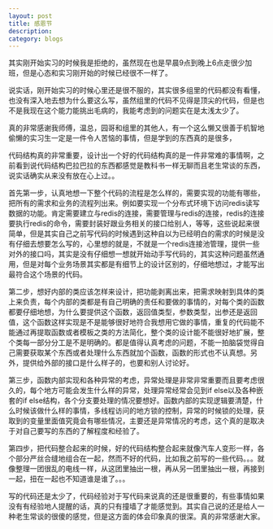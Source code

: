 ```yaml
---
layout: post
title: 感恩节
description: 
category: blogs
---
```


其实刚开始实习的时候我是拒绝的，虽然现在也是早晨9点到晚上6点走很少加班，但是心态和实习刚开始的时候已经很不一样了。

说实话，刚开始实习的时候心里还是很不服的，其实很多组里的代码都没有看懂，也没有深入地去想为什么要这么写，虽然组里的代码不见得是顶尖的代码，但是也不是我现在这个能力能挑出毛病的，我能考虑到的问题实在是太浅太少了。

真的非常感谢我师傅，温总，园哥和组里的其他人，有一个这么懒又很善于机智地偷懒的实习生一定是一件令人苦恼的事情，但是学到的东西真的是很多，

代码结构真的非常重要，设计出一个好的代码结构真的是一件非常难的事情啊，之前看到说代码结构巴拉巴拉的东西都感觉是教科书一样无聊而且老生常谈的东西，说实话确实从来没有放在心上过。。

首先第一步，认真地想一下整个代码的流程是怎么样的，需要实现的功能有哪些，把所有的需求和业务的流程列出来。例如要实现一个分布式环境下访问redis读写数据的功能。肯定需要建立与redis的连接，需要管理与redis的连接，redis的连接要执行redis的命令，需要封装好跟业务相关的接口给别人，等等，这些说起来很简单，但是其实自己之前写代码的时候遇到这种自以为已经明白的需求的时候是没有仔细去想要怎么写的，心里想的就是，不就是一个redis连接池管理，提供一些对外的接口吗，其实是没有仔细想一想就开始动手写代码的，其实这种问题虽然通用，但是对每个业务场景其实都是有细节上的设计区别的，仔细地想过，才能写出最符合这个场景的代码。

第二步，想好内部的类应该怎样来设计，把功能剥离出来，把需求映射到具体的类上来负责，每个内部的类都是有自己明确的责任和要做的事情的，对每个类的函数都要仔细地想，为什么要提供这个函数，返回值类型，参数类型，出参还是返回值，这个函数这样实现是不是能够很好地符合我想用它做的事情，重复的代码能不能通过再提取函数或者模板之类的方法简化，整个类的设计能不能很好地扩展，整个类每一部分分工是不是明确的。都是值得认真考虑的问题，不能一拍脑袋觉得自己需要获取某个东西或者处理什么东西就加个函数，函数的形式也不认真想。另外，提供给外部的接口是什么样子的，也要和别人讨论好。

第三步，函数内部实现和各种异常的考虑，异常处理是非常非常重要而且要考虑很久的，每个地方可能会发生什么样的异常，处理异常经常会见到if else以及各种嵌套的if else结构，各个分支要处理的情况要想好。函数内部的实现逻辑要清楚，什么时候该做什么样的事情，多线程访问的地方锁的控制，异常的时候锁的处理，获取到的变量里面值究竟会有哪些情况，主要还是异常情况的考虑，这个真的是取决于对自己要写的东西的了解程度和经验了。

第四步，把代码整合起来的时候，好的代码结构整合起来就像汽车人变形一样，各个部分严丝合缝地组合在一起，然而不好的代码，比如我之前写的一些代码。。。就像整理一团很乱的电线一样，从这团里抽出一根，再从另一团里抽出一根，再接到一起，扭在一起也不知道谁是谁了。。。

写的代码还是太少了，代码经验对于写代码来说真的还是很重要的，有些事情如果没有有经验地人提醒的话，真的只有撞墙了才能感觉到。其实自己说的还是给人一种老生常谈的很傻的感觉，但是这方面的体会印象真的很深。真的非常感谢大家。
